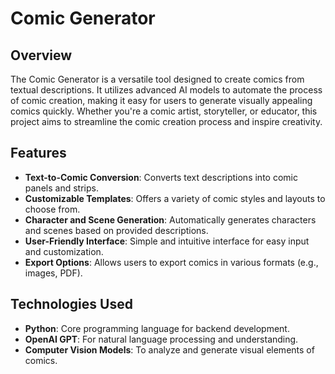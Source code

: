 # Comic Generator

## Overview

The Comic Generator is a versatile tool designed to create comics from textual descriptions. It utilizes advanced AI models to automate the process of comic creation, making it easy for users to generate visually appealing comics quickly. Whether you're a comic artist, storyteller, or educator, this project aims to streamline the comic creation process and inspire creativity.

## Features

- **Text-to-Comic Conversion**: Converts text descriptions into comic panels and strips.
- **Customizable Templates**: Offers a variety of comic styles and layouts to choose from.
- **Character and Scene Generation**: Automatically generates characters and scenes based on provided descriptions.
- **User-Friendly Interface**: Simple and intuitive interface for easy input and customization.
- **Export Options**: Allows users to export comics in various formats (e.g., images, PDF).

## Technologies Used

- **Python**: Core programming language for backend development.
- **OpenAI GPT**: For natural language processing and understanding.
- **Computer Vision Models**: To analyze and generate visual elements of comics.
